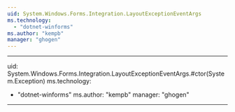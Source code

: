 ```yaml
---
uid: System.Windows.Forms.Integration.LayoutExceptionEventArgs
ms.technology: 
  - "dotnet-winforms"
ms.author: "kempb"
manager: "ghogen"
---
```


---
uid: System.Windows.Forms.Integration.LayoutExceptionEventArgs.#ctor(System.Exception)
ms.technology: 
  - "dotnet-winforms"
ms.author: "kempb"
manager: "ghogen"
---
